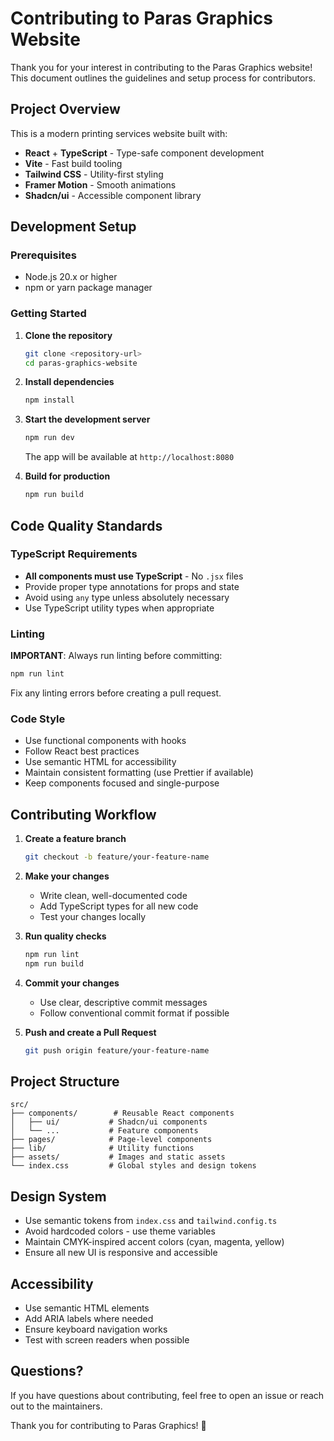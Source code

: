 # Contributing to Paras Graphics Website

Thank you for your interest in contributing to the Paras Graphics website! This document outlines the guidelines and setup process for contributors.

## Project Overview

This is a modern printing services website built with:
- **React** + **TypeScript** - Type-safe component development
- **Vite** - Fast build tooling
- **Tailwind CSS** - Utility-first styling
- **Framer Motion** - Smooth animations
- **Shadcn/ui** - Accessible component library

## Development Setup

### Prerequisites
- Node.js 20.x or higher
- npm or yarn package manager

### Getting Started

1. **Clone the repository**
   ```bash
   git clone <repository-url>
   cd paras-graphics-website
   ```

2. **Install dependencies**
   ```bash
   npm install
   ```

3. **Start the development server**
   ```bash
   npm run dev
   ```
   The app will be available at `http://localhost:8080`

4. **Build for production**
   ```bash
   npm run build
   ```

## Code Quality Standards

### TypeScript Requirements
- **All components must use TypeScript** - No `.jsx` files
- Provide proper type annotations for props and state
- Avoid using `any` type unless absolutely necessary
- Use TypeScript utility types when appropriate

### Linting
**IMPORTANT**: Always run linting before committing:

```bash
npm run lint
```

Fix any linting errors before creating a pull request.

### Code Style
- Use functional components with hooks
- Follow React best practices
- Use semantic HTML for accessibility
- Maintain consistent formatting (use Prettier if available)
- Keep components focused and single-purpose

## Contributing Workflow

1. **Create a feature branch**
   ```bash
   git checkout -b feature/your-feature-name
   ```

2. **Make your changes**
   - Write clean, well-documented code
   - Add TypeScript types for all new code
   - Test your changes locally

3. **Run quality checks**
   ```bash
   npm run lint
   npm run build
   ```

4. **Commit your changes**
   - Use clear, descriptive commit messages
   - Follow conventional commit format if possible

5. **Push and create a Pull Request**
   ```bash
   git push origin feature/your-feature-name
   ```

## Project Structure

```
src/
├── components/        # Reusable React components
│   ├── ui/           # Shadcn/ui components
│   └── ...           # Feature components
├── pages/            # Page-level components
├── lib/              # Utility functions
├── assets/           # Images and static assets
└── index.css         # Global styles and design tokens
```

## Design System

- Use semantic tokens from `index.css` and `tailwind.config.ts`
- Avoid hardcoded colors - use theme variables
- Maintain CMYK-inspired accent colors (cyan, magenta, yellow)
- Ensure all new UI is responsive and accessible

## Accessibility

- Use semantic HTML elements
- Add ARIA labels where needed
- Ensure keyboard navigation works
- Test with screen readers when possible

## Questions?

If you have questions about contributing, feel free to open an issue or reach out to the maintainers.

Thank you for contributing to Paras Graphics! 🎨
